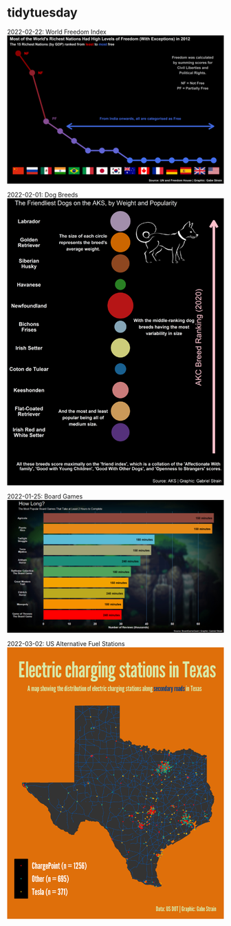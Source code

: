 # tidytuesday

2022-02-22: World Freedom Index ![World Freedom Index](https://raw.githubusercontent.com/gjpstrain/tidytuesday/main/freedomTT/my_plot.png?raw=true)

2022-02-01: Dog Breeds ![Dog Breeds](https://raw.githubusercontent.com/gjpstrain/tidytuesday/main/dog_breeds/my_plot.png?raw=true)

2022-01-25: Board Games ![Board Games](https://raw.githubusercontent.com/gjpstrain/tidytuesday/main/board_gamesTT/board_games_plot.png?raw=true)

2022-03-02: US Alternative Fuel Stations ![Fuel Stations](https://raw.githubusercontent.com/gjpstrain/tidytuesday/main/alt_stations/alternative_fuel_TX_final.png?raw=true)
